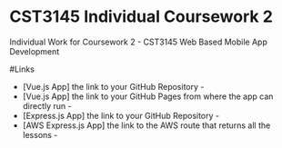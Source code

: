 # CST3145 Individual Coursework 2
 Individual Work for Coursework 2 - CST3145 Web Based Mobile App Development

#Links

- [Vue.js App] the link to your GitHub Repository                                   -
- [Vue.js App] the link to your GitHub Pages from where the app can directly run    -
- [Express.js App] the link to your GitHub Repository                               -
- [AWS Express.js App] the link to the AWS route that returns all the lessons       -